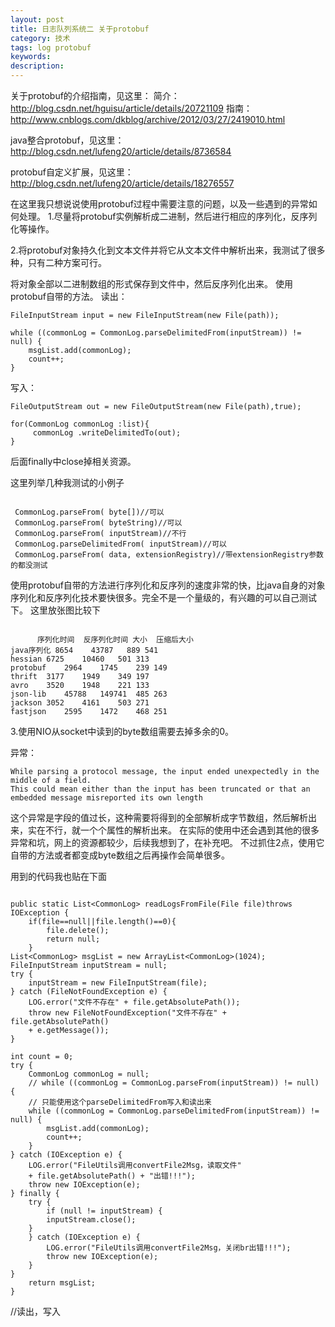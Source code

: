 ```yaml
---
layout: post
title: 日志队列系统二 关于protobuf
category: 技术
tags: log protobuf
keywords: 
description: 
---
```




关于protobuf的介绍指南，见这里：
简介：http://blog.csdn.net/hguisu/article/details/20721109
指南：http://www.cnblogs.com/dkblog/archive/2012/03/27/2419010.html


java整合protobuf，见这里：http://blog.csdn.net/lufeng20/article/details/8736584

protobuf自定义扩展，见这里：http://blog.csdn.net/lufeng20/article/details/18276557

在这里我只想说说使用protobuf过程中需要注意的问题，以及一些遇到的异常如何处理。
1.尽量将protobuf实例解析成二进制，然后进行相应的序列化，反序列化等操作。

2.将protobuf对象持久化到文本文件并将它从文本文件中解析出来，我测试了很多种，只有二种方案可行。

将对象全部以二进制数组的形式保存到文件中，然后反序列化出来。
使用protobuf自带的方法。
读出：

```
FileInputStream input = new FileInputStream(new File(path));

while ((commonLog = CommonLog.parseDelimitedFrom(inputStream)) != null) {
	msgList.add(commonLog);
	count++;
}
```

写入：

```
FileOutputStream out = new FileOutputStream(new File(path),true);

for(CommonLog commonLog :list){
     commonLog .writeDelimitedTo(out);
}
```

后面finally中close掉相关资源。

这里列举几种我测试的小例子

```

 CommonLog.parseFrom( byte[])//可以
 CommonLog.parseFrom( byteString)//可以
 CommonLog.parseFrom( inputStream)//不行
 CommonLog.parseDelimitedFrom( inputStream)//可以
 CommonLog.parseFrom( data, extensionRegistry)//带extensionRegistry参数的都没测试

```

使用protobuf自带的方法进行序列化和反序列的速度非常的快，比java自身的对象序列化和反序列化技术要快很多。完全不是一个量级的，有兴趣的可以自己测试下。
这里放张图比较下
```

      序列化时间  反序列化时间	大小	压缩后大小
java序列化	8654	43787	889	541
hessian	6725	10460	501	313
protobuf	2964	1745	239	149
thrift	3177	1949	349	197
avro	3520	1948	221	133
json-lib	45788	149741	485	263
jackson	3052	4161	503	271
fastjson	2595	1472	468	251

```

3.使用NIO从socket中读到的byte数组需要去掉多余的0。



异常：

```
While parsing a protocol message, the input ended unexpectedly in the middle of a field.  
This could mean either than the input has been truncated or that an embedded message misreported its own length
```
这个异常是字段的值过长，这种需要将得到的全部解析成字节数组，然后解析出来，实在不行，就一个个属性的解析出来。
在实际的使用中还会遇到其他的很多异常和坑，网上的资源都较少，后续我想到了，在补充吧。
不过抓住2点，使用它自带的方法或者都变成byte数组之后再操作会简单很多。

用到的代码我也贴在下面

```

public static List<CommonLog> readLogsFromFile(File file)throws IOException {
	if(file==null||file.length()==0){
		file.delete();
		return null;
	}
List<CommonLog> msgList = new ArrayList<CommonLog>(1024);
FileInputStream inputStream = null;
try {
	inputStream = new FileInputStream(file);
} catch (FileNotFoundException e) {
	LOG.error("文件不存在" + file.getAbsolutePath());
	throw new FileNotFoundException("文件不存在" + file.getAbsolutePath()
	+ e.getMessage());
}

int count = 0;
try {
	CommonLog commonLog = null;
	// while ((commonLog = CommonLog.parseFrom(inputStream)) != null) {
	// 只能使用这个parseDelimitedFrom写入和读出来
	while ((commonLog = CommonLog.parseDelimitedFrom(inputStream)) != null) {
		msgList.add(commonLog);
		count++;
	}
} catch (IOException e) {
	LOG.error("FileUtils调用convertFile2Msg，读取文件"
	+ file.getAbsolutePath() + "出错!!!");
	throw new IOException(e);
} finally {
	try {
		if (null != inputStream) {
		inputStream.close();
	}
	} catch (IOException e) {
		LOG.error("FileUtils调用convertFile2Msg，关闭br出错!!!");
		throw new IOException(e);
	}
}
	return msgList;
}

```


//读出，写入



